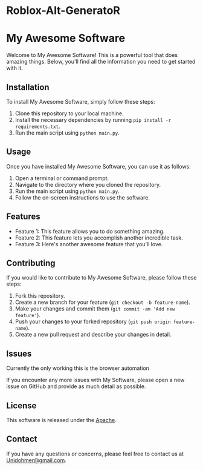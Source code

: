 # Roblox-Alt-GeneratoR
# My Awesome Software

Welcome to My Awesome Software! This is a powerful tool that does amazing things. Below, you'll find all the information you need to get started with it.

## Installation

To install My Awesome Software, simply follow these steps:

1. Clone this repository to your local machine.
2. Install the necessary dependencies by running `pip install -r requirements.txt`.
3. Run the main script using `python main.py`.

## Usage

Once you have installed My Awesome Software, you can use it as follows:

1. Open a terminal or command prompt.
2. Navigate to the directory where you cloned the repository.
3. Run the main script using `python main.py`.
4. Follow the on-screen instructions to use the software.

## Features

- Feature 1: This feature allows you to do something amazing.
- Feature 2: This feature lets you accomplish another incredible task.
- Feature 3: Here's another awesome feature that you'll love.

## Contributing

If you would like to contribute to My Awesome Software, please follow these steps:

1. Fork this repository.
2. Create a new branch for your feature (`git checkout -b feature-name`).
3. Make your changes and commit them (`git commit -am 'Add new feature'`).
4. Push your changes to your forked repository (`git push origin feature-name`).
5. Create a new pull request and describe your changes in detail.

## Issues
Currently the only working this is the browser automation 

If you encounter any more issues with My Software, please open a new issue on GitHub and provide as much detail as possible.

## License

This software is released under the [Apache](LICENSE).

## Contact

If you have any questions or concerns, please feel free to contact us at [Unidohmer@gmail.com](Skye07589@gmail.com).

